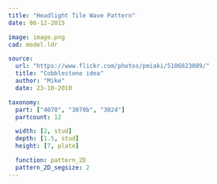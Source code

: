 ```yaml
---
title: "Headlight Tile Wave Pattern"
date: 06-12-2015

image: image.png
cad: model.ldr

source:
  url: "https://www.flickr.com/photos/pmiaki/5106823089/"
  title: "Cobblestone idea"
  author: "Mike"
  date: 23-10-2010

taxonomy:
  part: ["4070", "3070b", "3024"]
  partcount: 12

  width: [2, stud]
  depth: [1.5, stud]
  height: [7, plate]

  function: pattern_2D
  pattern_2D_segsize: 2
---
```

